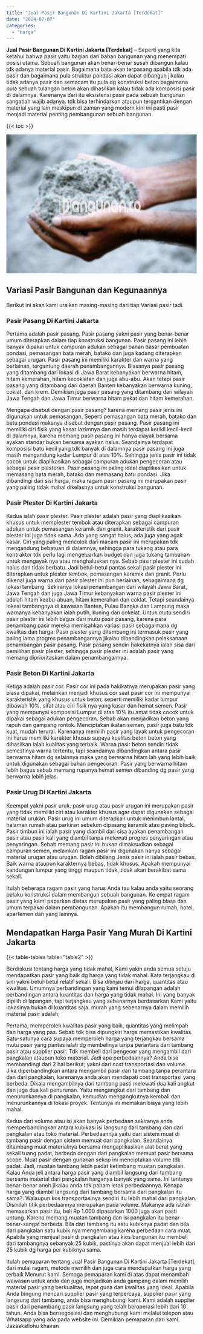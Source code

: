 ```yaml
---
title: "Jual Pasir Bangunan Di Kartini Jakarta [Terdekat]"
date: "2024-07-07"
categories: 
  - "harga"
---
```


**Jual Pasir Bangunan Di Kartini Jakarta \[Terdekat\]** – Seperti yang kita ketahui bahwa pasir yaitu bagian dari bahan bangunan yang menempati posisi utama. Sebuah bangunan akan benar-benar susah dibangun kalau tdk adanya material pasir. Bagaimana bata akan terpasang apabila tdk ada pasir dan bagaimana pula struktur pondasi akan dapat dibangun jikalau tidak adanya pasir dan semacam itu pula dg konstruksi beton bagaimana pula sebuah tulangan beton akan dihasilkan kalau tidak ada komposisi pasir di dalamnya. Karenanya dari itu eksistensi pasir pada sebuah bangunan sangatlah wajib adanya. tdk bisa terhindarkan ataupun tergantikan dengan material yang lain meskipun di zaman yang modern kini ini pasti pasir menjadi material penting pembangunan sebuah bangunan.

{{< toc >}}

![Jual Pasir Bangunan Di Kartini Jakarta [Terdekat]](/images/jual-pasir-bangunan-50.png)

## Variasi Pasir Bangunan dan Kegunaannya

Berikut ini akan kami uraikan masing-masing dari tiap Variasi pasir tadi.

### Pasir Pasang Di Kartini Jakarta

Pertama adalah pasir pasang. Pasir pasang yakni pasir yang benar-benar umum diterapkan dalam tiap konstruksi bangunan. Pasir pasang ini lebih banyak dipakai untuk campuran adukan sebagai bahan dasar pembuatan pondasi, pemasangan bata merah, batako dan juga kadang diterapkan sebagai urugan. Pasir pasang ini memiliki karakter dan warna yang berlainan, tergantung daerah penambangannya. Biasanya pasir pasang yang ditambang dari lokasi di Jawa Barat kebanyakan berwarna hitam, hitam kemerahan, hitam kecoklatan dan juga abu-abu. Akan tetapi pasir pasang yang ditambang dari daerah Banten kebanyakan berwarna kuning, coklat, dan krem. Demikian juga pasir pasang yang ditambang dari wilayah Jawa Tengah dan Jawa Timur berwarna hitam pekat dan hitam kemerahan.

Mengapa disebut dengan pasir pasang? karena memang pasir jenis ini digunakan untuk pemasangan. Seperti pemasangan bata merah, batako dan batu pondasi makanya disebut dengan pasir pasang. Pasir pasang ini memiliki ciri fisik yang kasar lazimnya dan masih terdapat kerikil kecil-kecil di dalamnya, karena memang pasir pasang ini hanya diayak bersama ayakan standar bukan bersama ayakan halus. Seandainya terdapat komposisi batu kecil yang tdk banyak di dalamnya pasir pasang ini juga masih mengandung kadar Lumpur di atas 10%. Sehingga jenis pasir ini tidak cocok untuk diaplikasikan sebagai campuran adukan pengecoran atau sebagai pasir plesteran. Pasir pasang ini paling ideal diaplikasikan untuk memasang bata merah, batako dan memasang batu pondasi. Jika dibandingi dari sisi harga, maka ragam pasir pasang ini merupakan pasir yang paling tidak mahal dikelasnya untuk konstruksi bangunan.

### Pasir Plester Di Kartini Jakarta

Kedua ialah pasir plester. Pasir plester adalah pasir yang diaplikasikan khusus untuk memplester tembok atau diterapkan sebagai campuran adukan untuk pemasangan keramik dan granit. karakteristik dari pasir plester ini juga tidak sama. Ada yang sangat halus, ada juga yang agak kasar. Ciri yang paling mencolok dari macam pasir ini merupakan tdk mengandung bebatuan di dalamnya, sehingga para tukang atau para kontraktor tdk perlu lagi mengeluarkan budget dan juga tukang tambahan untuk mengayak nya atau menghaluskan nya. Sebab pasir plester ini sudah halus dan tidak berbatu. Jadi betul-betul pantas sekali pasir plester ini diterapkan untuk plester tembok, pemasangan keramik dan granit. Perlu dikenal juga warna dari pasir plester ini pun berlainan, sebagaimana dg lokasi tambang. Sekiranya lokasi penambangan dari wilayah Jawa Barat, Jawa Tengah dan juga Jawa Timur kebanyakan warna pasir plester ini adalah hitam keabu-abuan, hitam kemerahan dan coklat. Tetapi seandainya lokasi tambangnya di kawasan Banten, Pulau Bangka dan Lampung maka warnanya kebanyakan ialah putih, kuning dan cokelat. Untuk mutu sendiri pasir plester ini lebih bagus dari mutu pasir pasang, karena para penambang pasir mereka memisahkan variasi pasir sebagaimana dg kwalitas dan harga. Pasir plester yang ditambang ini termasuk pasir yang paling lama progres penambangannya jikalau dibandingkan pelaksanaan penambangan pasir pasang. Pasir pasang sendiri hakekatnya ialah sisa dari pemilihan pasir plester, sehingga pasir plester ini adalah pasir yang memang diprioritaskan dalam penambangannya.

### Pasir Beton Di Kartini Jakarta

Ketiga adalah pasir cor. Pasir cor ini pada hakikatnya merupakan pasir yang biasa dipakai, melainkan menjadi khusus cor saat pasir cor ini mempunyai karakteristik yang khusus untuk beton; seperti memiliki kadar lumpur dibawah 10%, sifat atau ciri fisik nya yang kasar dan hemat semen. Pasir yang mempunyai komposisi Lumpur di atas 10% itu amat tidak cocok untuk dipakai sebagai adukan pengecoran. Sebab akan menjadikan beton yang rapuh dan gampang rontok. Menciptakan ikatan semen, pasir juga batu tdk kuat, mudah terurai. Karenanya memilih pasir yang layak untuk pengecoran ini harus memiliki karakter khusus supaya kualitas beton beton yang dihasilkan ialah kualitas yang terbaik. Warna pasir beton sendiri tidak semestinya warna tertentu, tapi seandainya dibandingkan antara pasir berwarna hitam dg selainnya maka yang berwarna hitam lah yang lebih baik untuk digunakan sebagai bahan pengecoran. Pasir yang berwarna hitam lebih bagus sebab memang rupanya hemat semen dibanding dg pasir yang berwarna lebih jelas.

### Pasir Urug Di Kartini Jakarta

Keempat yakni pasir uruk. pasir urug atau pasir urugan ini merupakan pasir yang tidak memiliki ciri atau karakter khusus agar dapat digunakan sebagai material urukan. Pasir urug ini umum diterapkan untuk menimbun lantai, halaman rumah atau parkiran sebelum dipasang keramik atau paving block. Pasir timbun ini ialah pasir yang diambil dari sisa ayakan penambangan pasir atau pasir kali yang diambil tanpa melewati progres penyaringan atau penyaringan. Sebab memang pasir ini bukan dimaksudkan sebagai campuran semen, melainkan ragam pasir ini digunakan hanya sebagai material urugan atau urugan. Boleh dibilang Jenis pasir ini ialah pasir bebas. Baik warna ataupun karakternya bebas, tidak khusus. Apakah mempunyai kandungan lumpur yang tinggi maupun tidak, tidak akan berakibat sama sekali.

Itulah beberapa ragam pasir yang harus Anda tau kalau anda yaitu seorang pelaku konstruksi dalam membangun sebuah bangunan. Ke empat ragam pasir yang kami paparkan diatas merupakan pasir yang paling biasa dan umum terpakai dalam pembangunan. Apakah itu membangun rumah, hotel, apartemen dan yang lainnya.

## Mendapatkan Harga Pasir Yang Murah Di Kartini Jakarta

{{< table-tables table="table2" >}}

Berdiskusi tentang harga yang tidak mahal, Kami yakin anda semua setuju mendapatkan pasir yang baik dg harga yang tidak mahal. Kata terjangkau di sini yakni betul-betul relatif sekali. Bisa ditinjau dari harga, quantitas atau kwalitas. Umumnya perbandingan yang kami temui dilapangan adalah perbandingan antara kuantitas dan harga yang tidak mahal. Ini yang banyak dipilih di lapangan, tapi terjangkau yang sebenarnya berdasarkan Kami yaitu lokasinya bukan di kuantitas saja. murah yang sebenarnya dalam memilih material pasir adalah;

Pertama, memperoleh kwalitas pasir yang baik, quantitas yang melimpah dan harga yang pas. Sebab tdk bisa dipungkiri harga memastikan kwalitas. Satu-satunya cara supaya memperoleh harga yang terjangkau bersama mutu pasir yang pantas ialah dg membelinya tanpa perantara dari tambang pasir atau supplier pasir. Tdk membeli dari pengecer yang mengambil dari pangkalan ataupun toko material. Jadi apa perbedaannya? Anda bisa membandingi dari 2 hal berikut; yakni dari cost transportasi dan volume. Jika diperbandingkan antara mengambil pasir dari tambang tanpa perantara dan dari pangkalan, karenanya anda akan mendapati cost transportasi yang berbeda. Dikala mengambilnya dari tambang pasti melewati dua kali angkut dan juga dua kali penurunan. Yaitu mengangkut dari tambang dan menurunkannya di pangkalan, kemudian mengangkutnya kembali dan menurunkannya di lokasi proyek. Tentunya ini memakan biaya yang lebih mahal.

Kedua dari volume atau isi akan banyak perbedaan sekiranya anda memperbandingkan antara kubikasi isi langsung dari tambang dan dari pangkalan atau toko material. Perbedaannya yaitu dari sistem muat di tambang pasir dengan sistem memuat dari pangkalan. Seandainya ditambang muat materialnya bersama mengaplikasikan alat berat yang sekali tuang padat, berbeda dengan dari pangkalan memuat pasir bersama scope. Muat pasir dengan gunakan sekop ini menciptakan volume tdk padat. Jadi, muatan tambang lebih padat ketimbang muatan pangkalan. Kalau Anda jeli antara harga pasir yang diambil langsung dari tambang bersama material dari pangkalan harganya banyak yang sama. Ini tentunya benar-benar aneh jikalau anda tdk paham letak perbedaannya. Kenapa harga yang diambil langsung dari tambang bersama dari pangkalan itu sama?. Walaupun kos transportasinya sendiri itu lebih mahal dari pangkalan. Disinilah titik perbedaannya merupakan pada volume. Makanya ada istilah memasarkan pasir itu, beli Rp 1.000 dipasarkan 1000 juga akan pasti untung. Karena memang muatan tambang dan isi pangkalan itu benar-benar-sangat berbeda. Bila dari tambang itu satu kubiknya padat dan bila dari pangkalan satu kubik nya mengembang karena perbedaan cara muat. Apabila yang menjual pasir di pangkalan atau kios bangunan itu membeli dari tambangnya sebanyak 25 kubik, pastinya akan dapat menjual lebih dari 25 kubik dg harga per kubiknya sama.

Itulah pemaparan tentang Jual Pasir Bangunan Di Kartini Jakarta \[Terdekat\], dari mulai ragam, metode memilih dan juga cara mendapatkan harga yang terbaik Menurut kami. Semoga pemaparan kami di atas dapat menambah wawasan untuk anda dan juga menjadikan anda gampang dalam memilih material pasir yang berkualitas, tepat guna dan kwalitas yang ideal. Apabila Anda bingung mencari supplier pasir yang terpercaya, supplier pasir yang langsung dari tambang, anda bisa menghubungi kami. Kami adalah supplier pasir dari penambang pasir langsung yang telah beroperasi lebih dari 10 tahun. Anda bisa bernegosiasi dan menghubungi kami melalui telepon atau Whatsapp yang ada pada website ini. Demikian pemaparan dari kami. Jazaakallohu khairan
